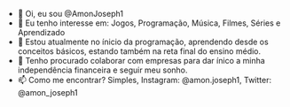 - 👋 Oi, eu sou @AmonJoseph1
- 👀 Eu tenho interesse em: Jogos, Programação, Música, Filmes, Séries e Aprendizado
- 🌱 Estou atualmente no ínicio da programação, aprendendo desde os conceitos básicos, estando também na reta final do ensino médio.
- 💞️ Tenho procurado colaborar com empresas para dar ínico a minha independência financeira e seguir meu sonho.
- 📫 Como me encontrar? Simples, Instagram: @amon.joseph1, Twitter: @amon_joseph1
